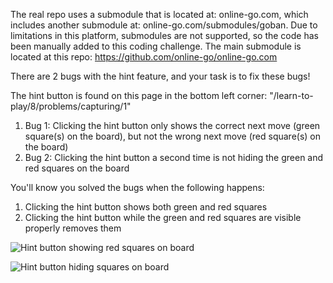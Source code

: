 The real repo uses a submodule that is located at: online-go.com, which includes another submodule at: online-go.com/submodules/goban. Due to limitations in this platform, submodules are not supported, so the code has been manually added to this coding challenge. The main submodule is located at this repo: https://github.com/online-go/online-go.com

There are 2 bugs with the hint feature, and your task is to fix these bugs!

The hint button is found on this page in the bottom left corner: "/learn-to-play/8/problems/capturing/1"

1. Bug 1: Clicking the hint button only shows the correct next move (green square(s) on the board), but not the wrong next move (red square(s) on the board)
2. Bug 2: Clicking the hint button a second time is not hiding the green and red squares on the board

You'll know you solved the bugs when the following happens:

1. Clicking the hint button shows both green and red squares
2. Clicking the hint button while the green and red squares are visible properly removes them

![Hint button showing red squares on board](https://res.cloudinary.com/dxq77puhi/image/upload/v1748834595/Hint_button_annotation_describing_red_square_showing_up_as_well_5_31_2025_dnulog.png)

![Hint button hiding squares on board](https://res.cloudinary.com/dxq77puhi/image/upload/v1748834686/Hint_button_annotation_hiding_squares_on_board_5_31_2025_nbm8m0.png)